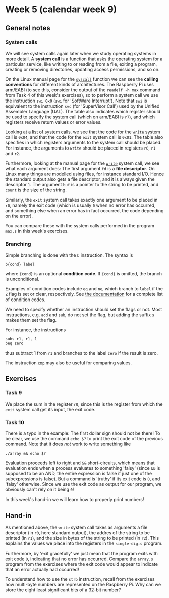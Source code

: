 # Week 5 (calendar week 9)

## General notes

### System calls

We will see system calls again later when we study operating systems in more detail. A **system call** is a function that asks the operating system for a particular service, like writing to or reading from a file, exiting a program, creating or removing directories, updating access permissions, and so on.

On the Linux manual page for the [`syscall`](https://man7.org/linux/man-pages/man2/syscall.2.html) function we can see the **calling conventions** for different kinds of architectures. The Raspberry Pi uses arm/EABI (to see this, consider the output of the `readelf -h max` command from Task 4 of this week's exercises), so to perform a system call we use the instruction `swi 0x0` (`swi` for 'SoftWare Interrupt'). Note that `swi` is equivalent to the instruction `svc` (for 'SuperVisor Call') used by the Unified Assembler Language (UAL). The table also indicates which register should be used to specify the system call (which on arm/EABI is `r7`), and which registers receive return values or error values.

Looking at [a list of system calls](https://chromium.googlesource.com/chromiumos/docs/+/HEAD/constants/syscalls.md#arm-32_bit_eabi), we see that the code for the `write` system call is `0x04`, and that the code for the `exit` system call is `0x01`. The table also specifies in which registers arguments to the system call should be placed. For instance, the arguments to `write` should be placed in registers `r0`, `r1` and `r2`.

Furthermore, looking at the manual page for the [`write`](https://man7.org/linux/man-pages/man2/write.2.html) system call, we see what each argument does: The first argument `fd` is a **file descriptor**. On Linux many things are modelled using files, for instance standard I/O. Hence the standard output also gets a file descriptor, and it is always given the descriptor `1`. The argument `buf` is a pointer to the string to be printed, and `count` is the size of the string.

Similarly, the `exit` system call takes exactly one argument to be placed in `r0`, namely the exit code (which is usually `0` when no error has occurred, and something else when an error has in fact occurred, the code depending on the error).

You can compare these with the system calls performed in the program `max.s` in this week's exercises.


### Branching

Simple branching is done with the `b` instruction. The syntax is

    b{cond} label

where `{cond}` is an optional **condition code**. If `{cond}` is omitted, the branch is unconditional.

Examples of condition codes include `eq` and `ne`, which branch to `label` if the `Z` flag is set or clear, respectively. See [the documentation](https://developer.arm.com/documentation/dui0068/b/ARM-Instruction-Reference/Conditional-execution) for a complete list of condition codes.

We need to specify whether an instruction should set the flags or not. Most instructions, e.g. `add` and `sub`, do not set the flag, but adding the suffix `s` makes them set the flag.

For instance, the instructions

    subs r1, r1, 1
    beq zero

thus subtract 1 from `r1` and branches to the label `zero` if the result is zero.

The instruction [`cmp`](https://developer.arm.com/documentation/dui0068/b/ARM-Instruction-Reference/ARM-general-data-processing-instructions/CMP-and-CMN) may also be useful for comparing values.


## Exercises

### Task 9

We place the sum in the register `r0`, since this is the register from which the `exit` system call get its input, the exit code.


### Task 10

There is a typo in the example: The first dollar sign should not be there! To be clear, we use the command `echo $?` to print the exit code of the previous command. Note that it does *not* work to write something like

    ./array && echo $?

Evaluation proceeds left to right and `&&` short-circuits, which means that evaluation ends when a process evaluates to something 'falsy' (since `&&` is supposed to be an AND, the entire expression is false if just one of the subexpressions is false). But a command is 'truthy' if its exit code is `0`, and 'falsy' otherwise. Since we use the exit code as output for our program, we obviously can't rely on it being `0`!

In this week's hand-in we will learn how to properly print numbers!


## Hand-in

As mentioned above, the `write` system call takes as arguments a file descriptor (in `r0`, here standard output), the addres of the string to be printed (in `r1`), and the size in bytes of the string to be printed (in `r2`). This explains the values we place into the registers in the `single-dig.s` program.

Furthermore, by 'exit gracefully' we just mean that the program exits with exit code `0`, indicating that no error has occurred. Compare the `array.s` program from the exercises where the exit code would appear to indicate that an error actually had occurred!

To understand how to use the `strb` instruction, recall from the exercises how multi-byte numbers are represented on the Raspberry Pi. Why can we store the eight least significant bits of a 32-bit number?
